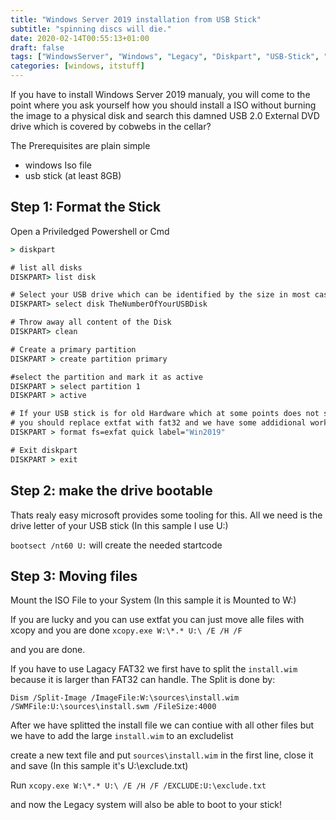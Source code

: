 ```yaml
---
title: "Windows Server 2019 installation from USB Stick"
subtitle: "spinning discs will die."
date: 2020-02-14T00:55:13+01:00
draft: false
tags: ["WindowsServer", "Windows", "Legacy", "Diskpart", "USB-Stick", "Boot"]
categories: [windows, itstuff]
---
```


If you have to install Windows Server 2019 manualy, you will come to the point where you ask yourself how you should install a ISO without burning the image to a physical disk and search this damned USB 2.0 External DVD drive which is covered by cobwebs in the cellar?

The Prerequisites are plain simple

- windows Iso file
- usb stick (at least 8GB)
<!--more-->
## Step 1: Format the Stick

Open a Priviledged Powershell or Cmd

``` cmd
> diskpart

# list all disks
DISKPART> list disk

# Select your USB drive which can be identified by the size in most cases
DISKPART> select disk TheNumberOfYourUSBDisk

# Throw away all content of the Disk
DISKPART> clean

# Create a primary partition
DISKPART > create partition primary

#select the partition and mark it as active
DISKPART > select partition 1
DISKPART > active

# If your USB stick is for old Hardware which at some points does not support extfat for EFI boot
# you should replace extfat with fat32 and we have some addidional work to do
DISKPART > format fs=exfat quick label="Win2019"

# Exit diskpart
DISKPART > exit

```

## Step 2: make the drive bootable

Thats realy easy microsoft provides some tooling for this.
All we need is the drive letter of your USB stick (In this sample I use U:)

`bootsect /nt60 U:` will create the needed startcode

## Step 3: Moving files

Mount the ISO File to your System (In this sample it is Mounted to W:)

If you are lucky and you can use extfat you can just move alle files with xcopy and you are done
`xcopy.exe W:\*.* U:\ /E /H /F`

and you are done.

If you have to use Lagacy FAT32 we first have to split the `install.wim` because it is larger than FAT32 can handle.
The Split is done by:

`Dism /Split-Image /ImageFile:W:\sources\install.wim /SWMFile:U:\sources\install.swm /FileSize:4000`

After we have splitted the install file we can contiue with all other files but we have to add the large `install.wim` to an excludelist

create a new text file and put `sources\install.wim` in the first line, close it and save (In this sample it's U:\exclude.txt)

Run `xcopy.exe W:\*.* U:\ /E /H /F /EXCLUDE:U:\exclude.txt`

and now the Legacy system will also be able to boot to your stick!
